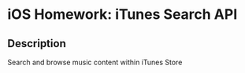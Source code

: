 # iOS Homework: iTunes Search API

## Description
Search and browse music content within iTunes Store
